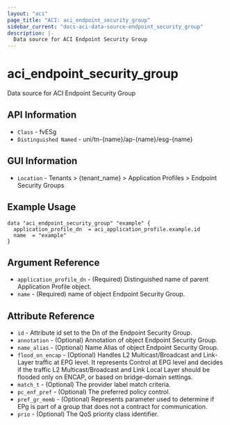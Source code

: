 ```yaml
---
layout: "aci"
page_title: "ACI: aci_endpoint_security_group"
sidebar_current: "docs-aci-data-source-endpoint_security_group"
description: |-
  Data source for ACI Endpoint Security Group
---
```


# aci_endpoint_security_group #

Data source for ACI Endpoint Security Group

## API Information ##

* `Class` - fvESg
* `Distinguished Named` - uni/tn-{name}/ap-{name}/esg-{name}

## GUI Information ##

* `Location` - Tenants > {tenant_name} > Application Profiles > Endpoint Security Groups

## Example Usage ##

```hcl
data "aci_endpoint_security_group" "example" {
  application_profile_dn  = aci_application_profile.example.id
  name  = "example"
}
```

## Argument Reference ##

* `application_profile_dn` - (Required) Distinguished name of parent Application Profile object.
* `name` - (Required) name of object Endpoint Security Group.

## Attribute Reference ##

* `id` - Attribute id set to the Dn of the Endpoint Security Group.
* `annotation` - (Optional) Annotation of object Endpoint Security Group.
* `name_alias` - (Optional) Name Alias of object Endpoint Security Group.
* `flood_on_encap` - (Optional) Handles L2 Multicast/Broadcast and Link-Layer traffic at EPG level. It represents Control at EPG level and decides if the traffic L2 Multicast/Broadcast and Link Local Layer should be flooded only on ENCAP, or based on bridge-domain settings.
* `match_t` - (Optional) The provider label match criteria.
* `pc_enf_pref` - (Optional) The preferred policy control.
* `pref_gr_memb` - (Optional) Represents parameter used to determine
                    if EPg is part of a group that does not
                    a contract for communication.
* `prio` - (Optional) The QoS priority class identifier.
